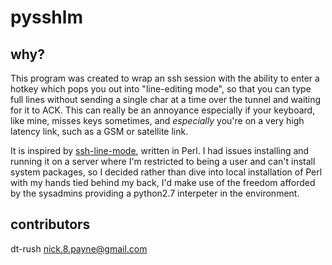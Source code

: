 pysshlm
===

## why?

This program was created to wrap an ssh session with the ability to enter a hotkey which pops you out into "line-editing mode", so that you can type full lines without sending a single char at a time over the tunnel and waiting for it to ACK. This can really be an annoyance especially if your keyboard, like mine, misses keys sometimes, and *especially* you're on a very high latency link, such as a GSM or satellite link.

It is inspired by [ssh-line-mode](https://github.com/mnalis/ssh-line-mode/), written in Perl. I had issues installing and running it on a server where I'm restricted to being a user and can't install system packages, so I decided rather than dive into local installation of Perl with my hands tied behind my back, I'd make use of the freedom afforded by the sysadmins providing a python2.7 interpeter in the environment.

## contributors

dt-rush <nick.8.payne@gmail.com>
